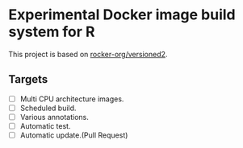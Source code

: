 # Experimental Docker image build system for R

This project is based on [rocker-org/versioned2](https://github.com/rocker-org/rocker-versioned2).

## Targets

- [ ] Multi CPU architecture images.
- [ ] Scheduled build.
- [ ] Various annotations.
- [ ] Automatic test.
- [ ] Automatic update.(Pull Request)
